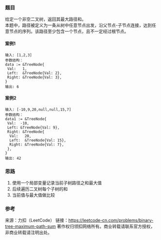 ### 题目

给定一个非空二叉树，返回其最大路径和。  
本题中，路径被定义为一条从树中任意节点出发，沿父节点-子节点连接，达到任意节点的序列。该路径至少包含一个节点，且不一定经过根节点。

#### 案例1

```
输入: [1,2,3]
参数结构：
data := &TreeNode{
 Val:   1,
 Left:  &TreeNode{Val: 2},
 Right: &TreeNode{Val: 3},
}
输出: 6
```

#### 案例2

```
输入: [-10,9,20,null,null,15,7]
参数结构：
data1 := &TreeNode{
 Val:  -10,
 Left: &TreeNode{Val: 9},
 Right: &TreeNode{
  Val:   20,
  Left:  &TreeNode{Val: 15},
  Right: &TreeNode{Val: 7},
 },
}
输出: 42
```

### 思路

1. 使用一个局部变量记录当前子树路径之和最大值
2. 后续遍历二叉树每个子树的和
3. 当前值与最大值做比较

### 参考

来源：力扣（LeetCode）
链接：<https://leetcode-cn.com/problems/binary-tree-maximum-path-sum>
著作权归领扣网络所有。商业转载请联系官方授权，非商业转载请注明出处。
